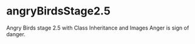# angryBirdsStage2.5
Angry Birds stage 2.5 with Class Inheritance and Images
Anger is sign of danger.